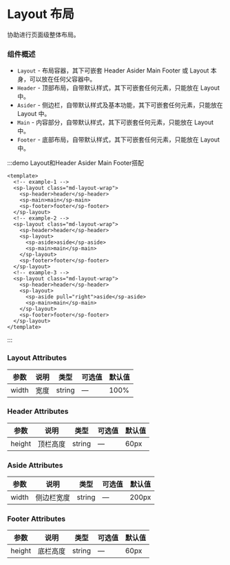 # Layout 布局
协助进行页面级整体布局。

### 组件概述
- `Layout` - 布局容器，其下可嵌套 Header Asider Main Footer 或 Layout 本身，可以放在任何父容器中。
- `Header` - 顶部布局，自带默认样式，其下可嵌套任何元素，只能放在 Layout 中。
- `Asider` - 侧边栏，自带默认样式及基本功能，其下可嵌套任何元素，只能放在 Layout 中。
- `Main` - 内容部分，自带默认样式，其下可嵌套任何元素，只能放在 Layout 中。
- `Footer` - 底部布局，自带默认样式，其下可嵌套任何元素，只能放在 Layout 中。

:::demo Layout和Header Asider Main Footer搭配
```vue
<template>
  <!-- example-1 -->
  <sp-layout class="md-layout-wrap">
    <sp-header>header</sp-header>
    <sp-main>main</sp-main>
    <sp-footer>footer</sp-footer>
  </sp-layout>
  <!-- example-2 -->
  <sp-layout class="md-layout-wrap">
    <sp-header>header</sp-header>
    <sp-layout>
      <sp-aside>aside</sp-aside>
      <sp-main>main</sp-main>
    </sp-layout>
    <sp-footer>footer</sp-footer>
  </sp-layout>
  <!-- example-3 -->
  <sp-layout class="md-layout-wrap">
    <sp-header>header</sp-header>
    <sp-layout>
      <sp-aside pull="right">aside</sp-aside>
      <sp-main>main</sp-main>
    </sp-layout>
    <sp-footer>footer</sp-footer>
  </sp-layout>
</template>

```
:::

### Layout Attributes
| 参数    | 说明     | 类型    | 可选值      | 默认值 |
|---------|----------|---------|-------------|--------|
| width | 宽度 | string | — | 100% |

### Header Attributes
| 参数    | 说明     | 类型    | 可选值      | 默认值 |
|---------|----------|---------|-------------|--------|
| height | 顶栏高度 | string | — | 60px |

### Aside Attributes
| 参数    | 说明     | 类型    | 可选值      | 默认值 |
|---------|----------|---------|-------------|--------|
| width | 侧边栏宽度 | string | — | 200px |

### Footer Attributes
| 参数    | 说明     | 类型    | 可选值      | 默认值 |
|---------|----------|---------|-------------|--------|
| height | 底栏高度 | string | — | 60px |

<style>
  .components--main .md-layout-wrap {
    margin-top: 30px;
  }
  .components--main .md-layout-wrap:first-child {
    margin-top: 0;
  }
  .components--main .sp-header,
  .components--main .sp-footer {
    text-align: center;
    line-height: 60px;
    color: #fff;
    font-size: 22px;
    background-color: #7dbcea;
  }
  .components--main .sp-main,
  .components--main .sp-aside {
    text-align: center;
    color: #fff;
    font-size: 22px;
    background-color: #108ee9;
    height: 120px;
    min-height: 120px;
    line-height: 120px;
  }
  .components--main .sp-aside {
    background-color: #3ba0e9;
  }
</style>